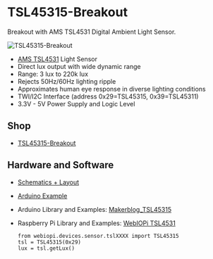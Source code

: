 # TSL45315-Breakout
Breakout with AMS TSL4531 Digital Ambient Light Sensor.

![TSL45315-Breakout](https://github.com/watterott/TSL45315-Breakout/raw/master/hardware/TSL45315-Breakout_v11.jpg)

* [AMS TSL4531](http://ams.com/eng/Products/Light-Sensors/Ambient-Light-Sensors/TSL45313) Light Sensor
* Direct lux output with wide dynamic range
* Range: 3 lux to 220k lux
* Rejects 50Hz/60Hz lighting ripple
* Approximates human eye response in diverse lighting conditions
* TWI/I2C Interface (address 0x29=TSL45315, 0x39=TSL45311)
* 3.3V - 5V Power Supply and Logic Level


## Shop
* [TSL45315-Breakout](http://www.watterott.com/en/TSL45315-Breakout)


## Hardware and Software
* [Schematics + Layout](https://github.com/watterott/TSL45315-Breakout/tree/master/hardware)
* [Arduino Example](https://github.com/watterott/TSL45315-Breakout/tree/master/software)

* Arduino Library and Examples: [Makerblog_TSL45315](https://github.com/adidax/Makerblog_TSL45315)

* Raspberry Pi Library and Examples: [WebIOPi TSL4531](http://webiopi.trouch.com)
    ```
    from webiopi.devices.sensor.tslXXXX import TSL45315
    tsl = TSL45315(0x29)
    lux = tsl.getLux()
    ```
